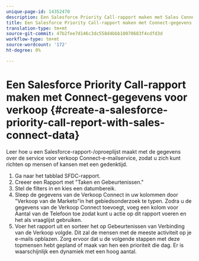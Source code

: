 ```yaml
---
unique-page-id: 14352470
description: Een Salesforce Priority Call-rapport maken met Sales Connect Data - Marketo Docs - Productdocumentatie
title: Een Salesforce Priority Call-rapport maken met Connect-gegevens voor verkoop
translation-type: tm+mt
source-git-commit: 47b2fee7d146c3dc558d4bbb10070683f4cdfd3d
workflow-type: tm+mt
source-wordcount: '172'
ht-degree: 0%

---
```



# Een Salesforce Priority Call-rapport maken met Connect-gegevens voor verkoop {#create-a-salesforce-priority-call-report-with-sales-connect-data}

Leer hoe u een Salesforce-rapport-/oproeplijst maakt met de gegevens over de service voor verkoop Connect-e-mailservice, zodat u zich kunt richten op mensen of kansen met een gedenktijd.

1. Ga naar het tabblad SFDC-rapport.
1. Creeer een Rapport met &quot;Taken en Gebeurtenissen.&quot;
1. Stel de filters in en kies een datumbereik.
1. Sleep de gegevens van de Verkoop Connect in uw kolommen door &quot;Verkoop van de Marketo&quot;in het gebiedsonderzoek te typen. Zodra u de gegevens van de Verkoop Connect toevoegt, voeg een kolom voor Aantal van de Telefoon toe zodat kunt u actie op dit rapport voeren en het als vraaglijst gebruiken.
1. Voer het rapport uit en sorteer het op Gebeurtenissen van Verbinding van de Verkoop volgde. Dit zal de mensen met de meeste activiteit op je e-mails opblazen. Zorg ervoor dat u de volgende stappen met deze topmensen hebt gepland of maak van hen een prioriteit die dag. Er is waarschijnlijk een dynamiek met een hoog aantal.

